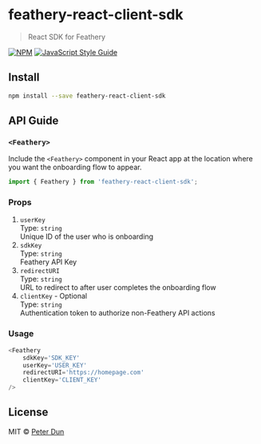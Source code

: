 # feathery-react-client-sdk

> React SDK for Feathery

[![NPM](https://img.shields.io/npm/v/feathery-react-client-sdk.svg)](https://www.npmjs.com/package/feathery-react-client-sdk) [![JavaScript Style Guide](https://img.shields.io/badge/code_style-standard-brightgreen.svg)](https://standardjs.com)

## Install

```bash
npm install --save feathery-react-client-sdk
```

## API Guide

### `<Feathery>`

Include the `<Feathery>` component in your React app at the location where
you want the onboarding flow to appear.

```JavaScript
import { Feathery } from 'feathery-react-client-sdk';
```

### Props

1. `userKey`\
   Type: `string`\
   Unique ID of the user who is onboarding
2. `sdkKey`\
   Type: `string`\
   Feathery API Key
3. `redirectURI`\
   Type: `string`\
   URL to redirect to after user completes the onboarding flow
4. `clientKey` - Optional\
   Type: `string`\
   Authentication token to authorize non-Feathery API actions


### Usage

```JavaScript
<Feathery
    sdkKey='SDK_KEY'
    userKey='USER_KEY'
    redirectURI='https://homepage.com'
    clientKey='CLIENT_KEY'
/>
```

## License

MIT © [Peter Dun](https://github.com/bo-dun-1)
